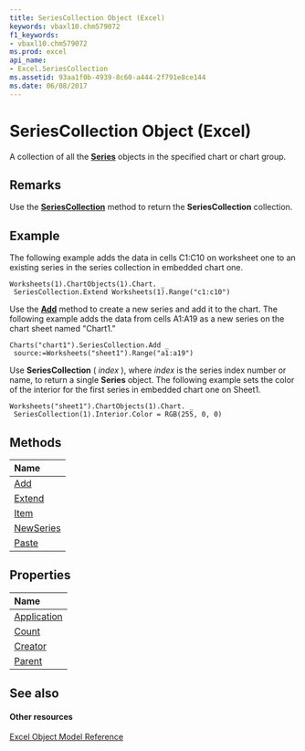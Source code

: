 ```yaml
---
title: SeriesCollection Object (Excel)
keywords: vbaxl10.chm579072
f1_keywords:
- vbaxl10.chm579072
ms.prod: excel
api_name:
- Excel.SeriesCollection
ms.assetid: 93aa1f0b-4939-8c60-a444-2f791e8ce144
ms.date: 06/08/2017
---
```



# SeriesCollection Object (Excel)

A collection of all the  **[Series](Excel.Series(objec).md)** objects in the specified chart or chart group.


## Remarks

Use the  **[SeriesCollection](Excel.Chart.SeriesCollection.md)** method to return the **SeriesCollection** collection.


## Example

 The following example adds the data in cells C1:C10 on worksheet one to an existing series in the series collection in embedded chart one.


```
Worksheets(1).ChartObjects(1).Chart. _ 
 SeriesCollection.Extend Worksheets(1).Range("c1:c10")
```

Use the  **[Add](Excel.SeriesCollection.Add.md)** method to create a new series and add it to the chart. The following example adds the data from cells A1:A19 as a new series on the chart sheet named "Chart1."




```
Charts("chart1").SeriesCollection.Add _ 
 source:=Worksheets("sheet1").Range("a1:a19")
```

Use  **SeriesCollection** ( _index_ ), where _index_ is the series index number or name, to return a single **Series** object. The following example sets the color of the interior for the first series in embedded chart one on Sheet1.




```
Worksheets("sheet1").ChartObjects(1).Chart. _ 
 SeriesCollection(1).Interior.Color = RGB(255, 0, 0)
```


## Methods



|**Name**|
|:-----|
|[Add](Excel.SeriesCollection.Add.md)|
|[Extend](Excel.SeriesCollection.Extend.md)|
|[Item](Excel.SeriesCollection.Item.md)|
|[NewSeries](Excel.SeriesCollection.NewSeries.md)|
|[Paste](Excel.SeriesCollection.Paste.md)|

## Properties



|**Name**|
|:-----|
|[Application](Excel.SeriesCollection.Application.md)|
|[Count](Excel.SeriesCollection.Count.md)|
|[Creator](Excel.SeriesCollection.Creator.md)|
|[Parent](seriescollection-parent-property-excel.md)|

## See also


#### Other resources


[Excel Object Model Reference](http://msdn.microsoft.com/library/11ea8598-8a20-92d5-f98b-0da04263bf2c%28Office.15%29.aspx)
